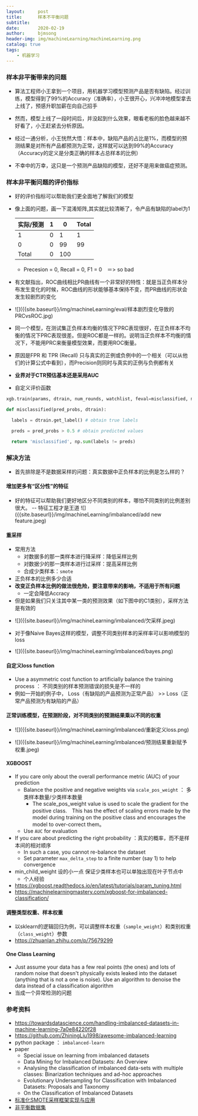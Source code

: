 ```yaml
---
layout:     post
title:      样本不平衡问题
subtitle:   
date:       2020-02-19
author:     bjmsong
header-img: img/machineLearning/machineLearning.png
catalog: true
tags:
    - 机器学习
---
```


### 样本非平衡带来的问题
- 算法工程师小王拿到一个项目，用机器学习模型预测产品是否有缺陷。经过训练，模型得到了99%的Accuracy（准确率），小王很开心，兴冲冲地模型拿去上线了，预感升职加薪在向自己招手

- 然而，模型上线了一段时间后，并没起到什么效果，眼看老板的脸色越来越不好看了，小王赶紧去分析原因。

- 经过一通分析，小王恍然大悟：样本中，缺陷产品的占比是1%，而模型的预测结果是对所有产品都预测为正常，这样就可以达到99%的Accuracy（Accuracy的定义是分类正确的样本占总样本的比例）

- 不幸中的万幸，这只是一个预测产品缺陷的模型，还好不是用来做癌症预测。


### 样本非平衡问题的评价指标
- 好的评价指标可以帮助我们更全面地了解我们的模型
- 像上面的问题，画一下混淆矩阵,其实就比较清晰了，令产品有缺陷的label为1

  |   实际/预测   | 1    | 0    |    Total  |
  | ---- | ---- | ---- | ---- |
  | 1    |   0   |  1    |    1  |
  | 0    |   0   |  99    |    99  |
  | Total     |  0   |  100    |      |

  - Precesion = 0, Recall = 0, F1 = 0　＝> so bad
- 有文献指出，ROC曲线相比PR曲线有一个非常好的特性：就是当正负样本分布发生变化的时候，ROC曲线的形状能够基本保持不变，而PR曲线的形状会发生较剧烈的变化 

<ul> 
<li markdown="1"> 
![]({{site.baseurl}}/img/machineLearning/eval/样本剧烈变化导致的PRCvsROC.jpg) 
</li> 
</ul> 

  - 同一个模型，在测试集正负样本均衡的情况下PRC表现很好，在正负样本不均衡的情况下PRC表现很差。但是ROC都是一样的。说明当正负样本不均衡的情况下，不能用PRC来衡量模型效果，而要用ROC衡量。
  - 原因是FPR 和 TPR (Recall) 只与真实的正例或负例中的一个相关（可以从他们的计算公式中看到），而Precision则同时与真实的正例与负例都有关
  - **业界对于CTR预估基本还是采用AUC**

- 自定义评价函数

```python
xgb.train(params, dtrain, num_rounds, watchlist, feval=misclassified, maximize=False)

def misclassified(pred_probs, dtrain):

  labels = dtrain.get_label() # obtain true labels

  preds = pred_probs > 0.5 # obtain predicted values

  return 'misclassified', np.sum(labels != preds)
```


### 解决方法

- 首先排除是不是数据采样的问题：真实数据中正负样本的比例是怎么样的？

#### 增加更多有“区分性”的特征

<ul> 
<li markdown="1"> 
好的特征可以帮助我们更好地区分不同类别的样本，哪怕不同类别的比例差别很大。 -- 特征工程才是王道
![]({{site.baseurl}}/img/machineLearning/imbalanced/add new feature.jpeg) 
</li> 
</ul> 

#### 重采样
- 常用方法 
  - 对数据多的那一类样本进行降采样：降低采样比例
  - 对数据少的那一类样本进行过采样：提高采样比例
  - 合成少类样本：`smote`
- 正负样本的比例多少合适
- **改变正负样本比例的做法很危险，要注意带来的影响，不适用于所有问题**
  - 一定会降低Accracy
- 但是如果我们只关注其中某一类的预测效果（如下图中的C1类别），采样方法是有效的

<ul> 
<li markdown="1"> 
![]({{site.baseurl}}/img/machineLearning/imbalanced/欠采样.jpeg) 
</li> 
</ul> 

- 对于像Naive Bayes这样的模型，调整不同类别样本的采样率可以影响模型的loss

<ul> 
<li markdown="1"> 
![]({{site.baseurl}}/img/machineLearning/imbalanced/bayes.png) 
</li> 
</ul> 


#### 自定义loss function
  
- Use a asymmetric cost function to artificially balance the training process ： 不同类别的样本预测错误的损失是不一样的
- 例如一开始的例子中， Loss（有缺陷的产品预测为正常产品） >> Loss（正常产品预测为有缺陷的产品）

#### 正常训练模型，在预测阶段，对不同类别的预测结果乘以不同的权重

<ul> 
<li markdown="1"> 
![]({{site.baseurl}}/img/machineLearning/imbalanced/重新定义loss.png) 
</li> 
</ul> 

<ul> 
<li markdown="1"> 
![]({{site.baseurl}}/img/machineLearning/imbalanced/预测结果重新赋予权重.jpeg) 
</li> 
</ul> 


#### XGBOOST 
- If you care only about the overall performance metric (AUC) of your prediction
    - Balance the positive and negative weights via `scale_pos_weight` ：  多类样本数量/少类样本数量
      - The scale_pos_weight value is used to scale the gradient for the positive class.　This has the effect of scaling errors made by the model during training on the positive class and encourages the model to over-correct them。
    - Use `AUC` for evaluation
- If you care about predicting the right probability ：真实的概率，而不是样本间的相对顺序
  - In such a case, you cannot re-balance the dataset
  - Set parameter `max_delta_step` to a finite number (say 1) to help convergence
- min_child_weight 设的小一点 保证少类样本也可以单独出现在叶子节点中
  - 个人经验
- https://xgboost.readthedocs.io/en/latest/tutorials/param_tuning.html
- https://machinelearningmastery.com/xgboost-for-imbalanced-classification/

#### 调整类型权重、样本权重
- 以sklearn的逻辑回归为例，可以调整样本权重（`sample_weight`）和类别权重（`class_weight`）参数
- https://zhuanlan.zhihu.com/p/75679299 
  

#### One Class Learning
- Just assume your data has a few real points (the ones) and lots of random noise that doesn't physically exists leaked into the dataset (anything that is not a one is noise). Use an algorithm to denoise the data instead of a classification algorithm
- 当成一个异常检测的问题


### 参考资料

- https://towardsdatascience.com/handling-imbalanced-datasets-in-machine-learning-7a0e84220f28
- https://github.com/ZhiningLiu1998/awesome-imbalanced-learning
- python package ： `imbalanced-learn`
- paper
  - Special issue on learning from imbalanced datasets
  - Data Mining for Imbalanced Datasets: An Overview
  - Analysing the classification of imbalanced data-sets with multiple classes: Binarization techniques and ad-hoc approaches
  - Evolutionary Undersampling for Classification with Imbalanced Datasets: Proposals and Taxonomy
  - On the Classification of Imbalanced Datasets
- [标准化SMOTE采样框架实现与应用](https://mp.weixin.qq.com/s?__biz=MzU0MDkwNTEwNA==&mid=2247485127&idx=1&sn=5d87863616235fc78183bd975549afaf&chksm=fb335d38cc44d42e5937fc55f32a805c382ccc4dceb81effec5006d9fb068d739b3cfca99884&mpshare=1&scene=1&srcid=0923TBh912QlEwnLSlcXUB5E&sharer_sharetime=1569246580110&sharer_shareid=49581f7bdbef8664715f595bc62d7044&key=40244416acac1968edd7318efc6e9c268f3418b1c7de1cb1559c9198d1b763de6e061a14eb84f7ab57b6b095e16d5ca68d2d2b5f7cdbb58e633807ea25142c3050a5c32a8464f0c365f945f162f0af00&ascene=1&uin=MjM1OTMwMzkwMA%3D%3D&devicetype=Windows+10&version=62060833&lang=en&pass_ticket=TiPHQC4Wh5A6AqrSE4OyCRA0nErRaUvNEBSXijdw%2F1Z5NrrfASMX97gm21JRq%2FJw)
- [非平衡数据集](https://www.kaggle.com/data/46744)  

